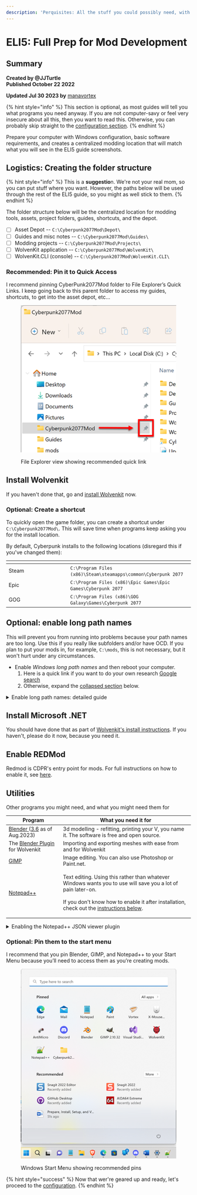 ```yaml
---
description: 'Perquisites: All the stuff you could possibly need, with download links'
---
```


# ELI5: Full Prep for Mod Development

## Summary

**Created by @JJTurtle**\
**Published October 22 2022**

**Updated Jul 30 2023 by** [manavortex](https://app.gitbook.com/u/NfZBoxGegfUqB33J9HXuCs6PVaC3 "mention")

{% hint style="info" %}
This section is optional, as most guides will tell you what programs you need anyway. If you are not computer-savy or feel very insecure about all this, then you want to read this. Otherwise, you can probably skip straight to the [configuration section](configure-modding-tools.md).
{% endhint %}

Prepare your computer with Windows configuration, basic software requirements, and creates a centralized modding location that will match what you will see in the ELI5 guide screenshots.

## Logistics: Creating the folder structure

{% hint style="info" %}
This is a **suggestio**n. We're not your real mom, so you can put stuff where you want. However, the paths below will be used through the rest of the ELI5 guide, so you might as well stick to them.
{% endhint %}

The folder structure below will be the centralized location for modding tools, assets, project folders, guides, shortcuts, and the depot.

* [ ] Asset Depot -- `C:\Cyberpunk2077Mod\Depot\`
* [ ] Guides and misc notes -- `C:\Cyberpunk2077Mod\Guides\`
* [ ] Modding projects -- `C:\Cyberpunk2077Mod\Projects\`
* [ ] WolvenKit application -- `C:\Cyberpunk2077Mod\WolvenKit\`
* [ ] WolvenKit.CLI (console) -- `C:\Cyberpunk2077Mod\WolvenKit.CLI\`

### Recommended: Pin it to Quick Access

I recommend pinning CyberPunk2077Mod folder to File Explorer’s Quick Links. I keep going back to this parent folder to access my guides, shortcuts, to get into the asset depot, etc...

<div align="left">

<figure><img src="../../.gitbook/assets/ELI5_GetStart_Prep_S12.png" alt=""><figcaption><p>File Explorer view showing recommended quick link</p></figcaption></figure>

</div>

## Install Wolvenkit

If you haven't done that, go and [install Wolvenkit](../download.md) now.

### Optional: Create a shortcut

To quickly open the game folder, you can create a shortcut under `C:\Cyberpunk2077Mod\`. This will save time when programs keep asking you for the install location.

By default, Cyberpunk installs to the following locations (disregard this if you've changed them):

<table><thead><tr><th width="154"></th><th></th></tr></thead><tbody><tr><td>Steam</td><td><code>C:\Program Files (x86)\Steam\steamapps\common\Cyberpunk 2077</code></td></tr><tr><td>Epic</td><td><code>C:\Program Files (x86)\Epic Games\Epic Games\Cyberpunk 2077</code></td></tr><tr><td>GOG</td><td><code>C:\Program Files (x86)\GOG Galaxy\Games\Cyberpunk 2077</code></td></tr></tbody></table>

## Optional: enable long path names

This will prevent you from running into problems because your path names are too long. Use this if you really like subfolders and/or have OCD. If you plan to put your mods in, for example, `C:\mods`, this is not necessary, but it won't hurt under any circumstances.

* Enable _Windows long path names_ and then reboot your computer.&#x20;
  1. Here is a quick link if you want to do your own research [Google search](https://www.google.com/search?q=enable+Windows+long+path+names)
  2. Otherwise, expand the [collapsed section](prep-your-computer.md#enable-long-path-names-detailed-guide) below.

<details>

<summary>Enable long path names: detailed guide</summary>

*   **Step 1**: Run PowerShell as an administrator

    <figure><img src="../../.gitbook/assets/ELI5_GetStart_Prep_S01-01.png" alt=""><figcaption></figcaption></figure>
*   **Step 2:** Copy and paste the below command into PowerShell and press the enter key

    > New-ItemProperty -Path "HKLM:\SYSTEM\CurrentControlSet\Control\FileSystem" -Name "LongPathsEnabled" -Value 1 -PropertyType DWORD -Force

    <figure><img src="../../.gitbook/assets/ELI5_GetStart_Prep_S01-02.png" alt=""><figcaption></figcaption></figure>
* **Step 3**: Install Microsoft Group Policy Editor, it is not deployed with Windows Home edition. If you have Windows Enterprise edition or know that policy editor is already installed then skip ahead to step 5.
  1.  Run CMD.EXE as an administrator,

      <figure><img src="../../.gitbook/assets/ELI5_GetStart_Prep_S01-03-01.png" alt=""><figcaption></figcaption></figure>
  2.  Copy and paste the below command into the command prompt window and press the enter key

      > FOR %F IN ("%SystemRoot%\servicing\Packages\Microsoft-Windows-GroupPolicy-ClientTools-Package\~\*.mum") DO ( DISM /Online /NoRestart /Add-Package:"%F" )

      <figure><img src="../../.gitbook/assets/ELI5_GetStart_Prep_S01-03-02.png" alt=""><figcaption></figcaption></figure>
  3.  Copy and paste the below command into the command prompt window to install Microsoft Group Policy Client Extensions

      > FOR %F IN ("%SystemRoot%\servicing\Packages\Microsoft-Windows-GroupPolicy-ClientExtensions-Package\~\*.mum") DO ( DISM /Online /NoRestart /Add-Package:"%F" )

      <figure><img src="../../.gitbook/assets/ELI5_GetStart_Prep_S01-03-03.png" alt=""><figcaption></figcaption></figure>
  4.  Press Windows + R to open the Run window and open gpedit.msc

      <figure><img src="../../.gitbook/assets/ELI5_GetStart_Prep_S01-03-04.png" alt=""><figcaption></figcaption></figure>
  5.  Navigate into the policy folders: Computer Configuration > Administrative Templates > System > Filesystem

      <figure><img src="../../.gitbook/assets/ELI5_GetStart_Prep_S01-03-05.png" alt=""><figcaption></figcaption></figure>
  6.  Double click into Filesystem, then select Enable Win32 long paths and then click on Edit policy setting

      <figure><img src="../../.gitbook/assets/ELI5_GetStart_Prep_S01-03-06.png" alt=""><figcaption></figcaption></figure>
  7.  Select Enabled and then click on OK

      <figure><img src="../../.gitbook/assets/ELI5_GetStart_Prep_S01-03-07.png" alt=""><figcaption></figcaption></figure>
  8. Close Windows Group Policy Editor
  9.  Reboot your computer

      <div align="left">

      <figure><img src="../../.gitbook/assets/ELI5_GetStart_Prep_S01-03-09.png" alt=""><figcaption><p>Meme</p></figcaption></figure>

      </div>

</details>

## Install Microsoft .NET&#x20;

You should have done that as part of [Wolvenkit's install instructions](../download.md#perquisites). If you haven't, please do it now, because you need it.

## Enable REDMod

Redmod is CDPR's entry point for mods. For full instructions on how to enable it, see [here](https://app.gitbook.com/s/4gzcGtLrr90pVjAWVdTc/for-mod-users/users-modding-cyberpunk-2077/redmod#installation).

## Utilities

Other programs you might need, and what you might need them for



| Program                                                                                                             | What you need it for                                                                                                                                                                                                                                                                              |
| ------------------------------------------------------------------------------------------------------------------- | ------------------------------------------------------------------------------------------------------------------------------------------------------------------------------------------------------------------------------------------------------------------------------------------------- |
| [Blender ](https://www.blender.org/download/)([3.6](https://www.blender.org/download/releases/3-6/) as of Aug.2023) | 3d modelling - refitting, printing your V, you name it. The software is free and open source.                                                                                                                                                                                                     |
| The [Blender Plugin](https://github.com/WolvenKit/Cyberpunk-Blender-add-on) for Wolvenkit                           | Importing and exporting meshes with ease from and for Wolvenkit                                                                                                                                                                                                                                   |
| [GIMP](https://www.gimp.org/downloads/)                                                                             | Image editing. You can also use Photoshop or Paint.net.                                                                                                                                                                                                                                           |
| [Notepad++](https://notepad-plus-plus.org/downloads/)                                                               | <p>Text editing. Using this rather than whatever Windows wants you to use will save you a lot of pain later-on.<br><br>If you don't know how to enable it after installation, check out the <a href="prep-your-computer.md#enabling-the-notepad++-json-viewer-plugin">instructions below</a>.</p> |



<details>

<summary>Enabling the Notepad++ JSON viewer plugin</summary>



Notepad++ JSON Viewer is used to correctly format JSON syntax, such as when a file has been collapsed onto a single line.... for job security reasons :tada: Alternatively, you can install Visual Studio for its VCode JSON Viewer extension, but Visual Studio is a full featured coding solution and only needed by application developers.

<img src="../../.gitbook/assets/ELI5_GetStart_Prep_S05.png" alt="Notepad++ Plugin Admin" data-size="original">



</details>

### Optional: Pin them to the start menu

I recommend that you pin Blender, GIMP, and Notepad++ to your Start Menu because you’ll need to access them as you’re creating mods.

<div align="left">

<figure><img src="../../.gitbook/assets/ELI5_GetStart_Prep_S11.png" alt=""><figcaption><p>Windows Start Menu showing recommended pins</p></figcaption></figure>

</div>



{% hint style="success" %}
Now that wer're geared up and ready, let's proceed to the [configuration](configure-modding-tools.md).
{% endhint %}
